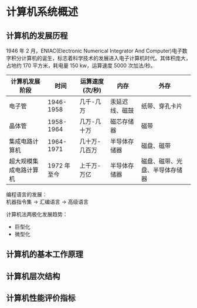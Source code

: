# 计算机系统概述

## 计算机的发展历程
1946 年 2 月，ENIAC(Electronic Numerical Integrator And Computer)电子数字积分计算机的诞生，标志着科学技术的发展进入电子计算机时代。其体积庞大，占地约 170 平方米，耗电量 150 kw，运算速度 5000 次加法/秒。

|计算机发展阶段|时间|运算速度(次/秒)|内存|外存|
|-|-|-|-|-|
|电子管|1946-1958|几千-几万|汞延迟线、磁鼓|纸带、穿孔卡片|
|晶体管|1958-1964|几万-几十万|磁芯存储器|磁带|
|集成电路计算机|1964-1971|几十万-几百万|半导体存储器|磁盘、磁带|
|超大规模集成电路计算机|1972 年至今|上千万-万亿|半导体存储器|磁盘、磁带、光盘、半导体存储器|

编程语言的发展：  
机器指令集 $\longrightarrow$ 汇编语言 $\longrightarrow$ 高级语言

计算机法两极化发展趋势：

* 巨型化
* 微型化


## 计算机的基本工作原理



## 计算机层次结构


## 计算机性能评价指标
